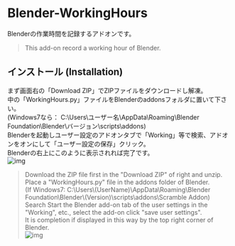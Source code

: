 # Blender-WorkingHours
Blenderの作業時間を記録するアドオンです。  
> This add-on record a working hour of Blender.  

## インストール (Installation)
まず画面右の「Download ZIP」でZIPファイルをダウンロードし解凍。  
中の「WorkingHours.py」ファイルをBlenderのaddonsフォルダに置いて下さい。  
(Windows7なら： C:\Users\ユーザー名\AppData\Roaming\Blender Foundation\Blender\バージョン\scripts\addons\)  
Blenderを起動しユーザー設定のアドオンタブで「Working」等で検索、アドオンをオンにして「ユーザー設定の保存」クリック。  
Blenderの右上にこのように表示されれば完了です。  
![img](http://i.imgur.com/M27FHr4.png)  
  
> Download the ZIP file first in the "Download ZIP" of right and unzip.  
> Place a "WorkingHours.py" file in the addons folder of Blender.  
> (If Windows7: C:\Users\\(UserName)\AppData\Roaming\Blender Foundation\Blender\\(Version)\scripts\addons\Scramble Addon)  
> Search Start the Blender add-on tab of the user settings in the "Working", etc., select the add-on click "save user settings".  
> It is completion if displayed in this way by the top right corner of Blender.  
> ![img](http://i.imgur.com/M27FHr4.png)  
